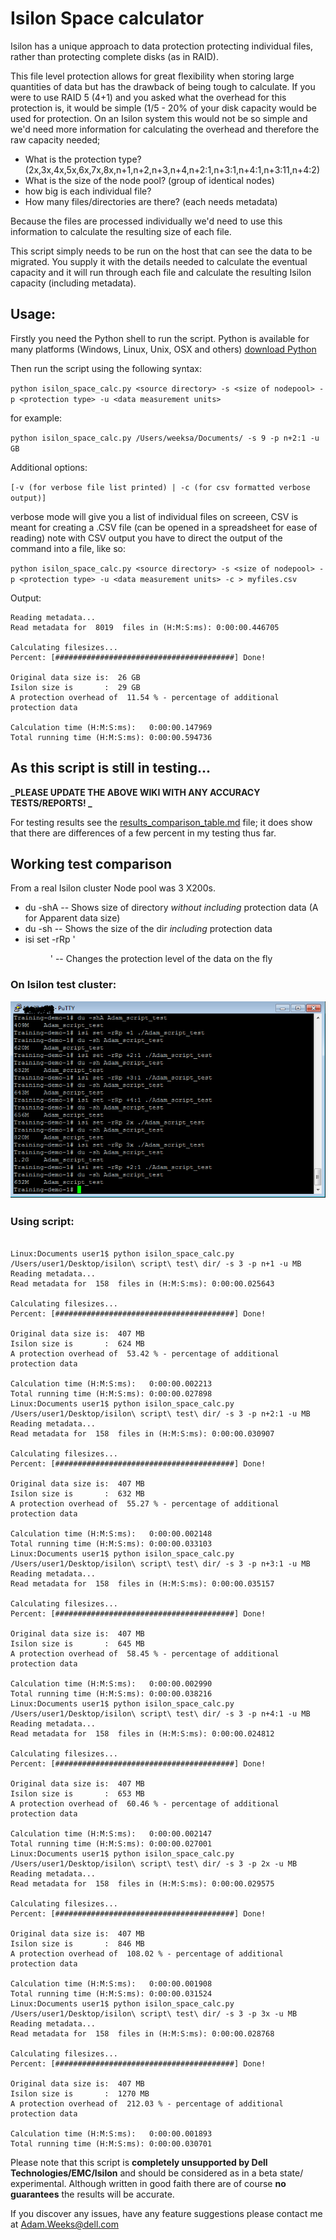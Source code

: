 # Isilon Space calculator

Isilon has a unique approach to data protection protecting individual files, rather than protecting complete disks (as in RAID).

This file level protection allows for great flexibility when storing large quantities of data but has the drawback of being tough
to calculate.  If you were to use RAID 5 (4+1) and you asked what the overhead for this protection is, it would be simple (1/5 - 20% of your disk 
capacity would be used for protection.  On an Isilon system this would not be so simple and we'd need more information for calculating the overhead 
and therefore the raw capacity needed;

* What is the protection type? (2x,3x,4x,5x,6x,7x,8x,n+1,n+2,n+3,n+4,n+2:1,n+3:1,n+4:1,n+3:11,n+4:2)
* What is the size of the node pool? (group of identical nodes)
* how big is each individual file?
* How many files/directories are there? (each needs metadata)

Because the files are processed individually we'd need to use this information to calculate the resulting size of each file.

This script simply needs to be run on the host that can see the data to be migrated.  You supply it with the details needed to
calculate the eventual capacity and it will run through each file and calculate the resulting Isilon capacity (including metadata).

## Usage:

Firstly you need the Python shell to run the script.  Python is available for many platforms (Windows, Linux, Unix, OSX and others)
[download Python](https://www.python.org/downloads/)

Then run the script using the following syntax:

`python isilon_space_calc.py <source directory> -s <size of nodepool> -p <protection type> -u <data measurement units>`

for example:

`python isilon_space_calc.py /Users/weeksa/Documents/ -s 9 -p n+2:1 -u GB`

Additional options:

`[-v (for verbose file list printed) | -c (for csv formatted verbose output)]`

verbose mode will give you a list of individual files on screeen, CSV is meant for creating a .CSV file (can be opened in a spreadsheet for ease of reading)
note with CSV output you have to direct the output of the command into a file, like so:

`python isilon_space_calc.py <source directory> -s <size of nodepool> -p <protection type> -u <data measurement units> -c > myfiles.csv`


Output:
```
Reading metadata...
Read metadata for  8019  files in (H:M:S:ms): 0:00:00.446705

Calculating filesizes...
Percent: [########################################] Done!

Original data size is:  26 GB
Isilon size is       :  29 GB
A protection overhead of  11.54 % - percentage of additional protection data

Calculation time (H:M:S:ms):   0:00:00.147969
Total running time (H:M:S:ms): 0:00:00.594736
```

## As this script is still in testing...
**_PLEASE UPDATE THE ABOVE WIKI WITH ANY ACCURACY TESTS/REPORTS! _**

For testing results see the [results_comparison_table.md](results_comparison_table.md) file; it does show that there are differences of a few percent in my testing thus far. 

## Working test comparison

From a real Isilon cluster Node pool was 3 X200s.

- du -shA 
-- Shows size of directory *without including* protection data (A for Apparent data size)
- du -sh
-- Shows the size of the dir *including* protection data
- isi set -rRp '<protection><dir>' 
-- Changes the protection level of the data on the fly

### On Isilon test cluster:
![alt tag](./screenshot.png)
### Using script:

```

Linux:Documents user1$ python isilon_space_calc.py /Users/user1/Desktop/isilon\ script\ test\ dir/ -s 3 -p n+1 -u MB
Reading metadata...
Read metadata for  158  files in (H:M:S:ms): 0:00:00.025643

Calculating filesizes...
Percent: [########################################] Done!

Original data size is:  407 MB
Isilon size is       :  624 MB
A protection overhead of  53.42 % - percentage of additional protection data

Calculation time (H:M:S:ms):   0:00:00.002213
Total running time (H:M:S:ms): 0:00:00.027898
Linux:Documents user1$ python isilon_space_calc.py /Users/user1/Desktop/isilon\ script\ test\ dir/ -s 3 -p n+2:1 -u MB
Reading metadata...
Read metadata for  158  files in (H:M:S:ms): 0:00:00.030907

Calculating filesizes...
Percent: [########################################] Done!

Original data size is:  407 MB
Isilon size is       :  632 MB
A protection overhead of  55.27 % - percentage of additional protection data

Calculation time (H:M:S:ms):   0:00:00.002148
Total running time (H:M:S:ms): 0:00:00.033103
Linux:Documents user1$ python isilon_space_calc.py /Users/user1/Desktop/isilon\ script\ test\ dir/ -s 3 -p n+3:1 -u MB
Reading metadata...
Read metadata for  158  files in (H:M:S:ms): 0:00:00.035157

Calculating filesizes...
Percent: [########################################] Done!

Original data size is:  407 MB
Isilon size is       :  645 MB
A protection overhead of  58.45 % - percentage of additional protection data

Calculation time (H:M:S:ms):   0:00:00.002990
Total running time (H:M:S:ms): 0:00:00.038216
Linux:Documents user1$ python isilon_space_calc.py /Users/user1/Desktop/isilon\ script\ test\ dir/ -s 3 -p n+4:1 -u MB
Reading metadata...
Read metadata for  158  files in (H:M:S:ms): 0:00:00.024812

Calculating filesizes...
Percent: [########################################] Done!

Original data size is:  407 MB
Isilon size is       :  653 MB
A protection overhead of  60.46 % - percentage of additional protection data

Calculation time (H:M:S:ms):   0:00:00.002147
Total running time (H:M:S:ms): 0:00:00.027001
Linux:Documents user1$ python isilon_space_calc.py /Users/user1/Desktop/isilon\ script\ test\ dir/ -s 3 -p 2x -u MB
Reading metadata...
Read metadata for  158  files in (H:M:S:ms): 0:00:00.029575

Calculating filesizes...
Percent: [########################################] Done!

Original data size is:  407 MB
Isilon size is       :  846 MB
A protection overhead of  108.02 % - percentage of additional protection data

Calculation time (H:M:S:ms):   0:00:00.001908
Total running time (H:M:S:ms): 0:00:00.031524
Linux:Documents user1$ python isilon_space_calc.py /Users/user1/Desktop/isilon\ script\ test\ dir/ -s 3 -p 3x -u MB
Reading metadata...
Read metadata for  158  files in (H:M:S:ms): 0:00:00.028768

Calculating filesizes...
Percent: [########################################] Done!

Original data size is:  407 MB
Isilon size is       :  1270 MB
A protection overhead of  212.03 % - percentage of additional protection data

Calculation time (H:M:S:ms):   0:00:00.001893
Total running time (H:M:S:ms): 0:00:00.030701
```
Please note that this script is **completely unsupported by Dell Technologies/EMC/Isilon** and should be considered as in a beta state/
experimental.  Although written in good faith there are of course **no guarantees** the results will be accurate.

If you discover any issues, have any feature suggestions please contact me at 
Adam.Weeks@dell.com
  